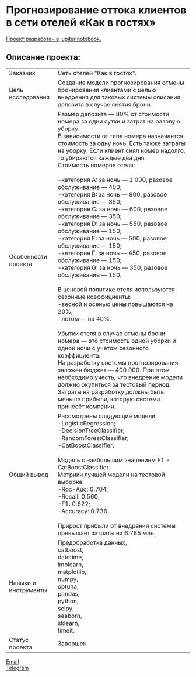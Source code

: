 # Прогнозирование оттока клиентов в сети отелей «Как в гостях»

[Проект разработан в jupiter notebook.](https://github.com/data-analyst-mr/data_science_projects/blob/main/hotel/hotel.ipynb)<br/>

## Описание проекта:
|   |  |
|---------------|-------------------|
|Заказчик | Сеть отелей "Как в гостях".|
|Цель исследования| Создание модели прогнозирования отмены бронирования клиентами с целью внедрения для таковых системы списания депозита в случае снятия брони.|
|Особенности проекта| Размер депозита — 80% от стоимости номера за одни сутки и затрат на разовую уборку.<br/>В зависимости от типа номера назначается стоимость за одну ночь. Есть также затраты на уборку. Если клиент снял номер надолго, то убираются каждые два дня.<br/>Стоимость номеров отеля:<br/><br/>-категория A: за ночь — 1 000, разовое обслуживание — 400;<br/>-категория B: за ночь — 800, разовое обслуживание — 350;<br/>-категория C: за ночь — 600, разовое обслуживание — 350;<br/>-категория D: за ночь — 550, разовое обслуживание — 150;<br/>-категория E: за ночь — 500, разовое обслуживание — 150;<br/>-категория F: за ночь — 450, разовое обслуживание — 150;<br/>-категория G: за ночь — 350, разовое обслуживание — 150.<br/><br/>В ценовой политике отеля используются сезонные коэффициенты:<br/>-весной и осенью цены повышаются на 20%;<br/>-летом — на 40%.<br/><br/>Убытки отеля в случае отмены брони номера — это стоимость одной уборки и одной ночи с учётом сезонного коэффициента.<br/>На разработку системы прогнозирования заложен бюджет — 400 000. При этом необходимо учесть, что внедрение модели должно окупиться за тестовый период. Затраты на разработку должны быть меньше прибыли, которую система принесёт компании.|
|Общий вывод|Рассмотрены следующие модели:<br/>-LogisticRegression;<br/>-DecisionTreeClassifier;<br/>-RandomForestClassifier;<br/>-CatBoostClassifier.<br/><br/>Модель с наибольшим значением F1 - CatBoostClassifier.<br/>Метрики лучшей модели на тестовой выборке:<br/>-Roc-Auc: 0.704;<br/>-Recall: 0.560;<br/>-F1: 0.622;<br/>-Accuracy: 0.736.<br/><br/>Прирост прибыли от внедрения системы превышает затраты на 6.785 млн.|
|Навыки и инструменты|Предобработка данных,<br/>catboost,<br/>datetime,<br/>imblearn,<br/>matplotlib,<br/>numpy,<br/>optuna,<br/>pandas,<br/>python,<br/>scipy,<br/>seaborn,<br/>sklearn,<br/>timeit.|
|Статус проекта| Завершен|


[Email](mailto:mikhail-shestakov-2022@bk.ru)<br/>
[Telegram](https://t.me/mshestakov1)
